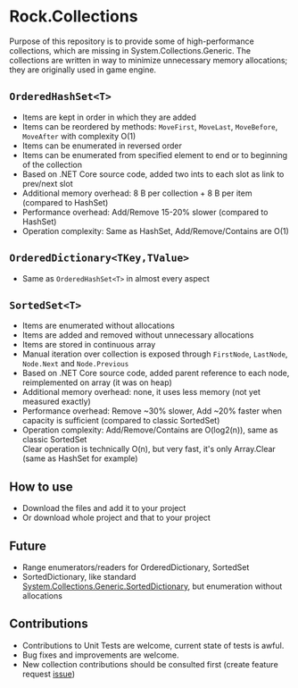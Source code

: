 # Rock.Collections
Purpose of this repository is to provide some of high-performance collections, which are missing in System.Collections.Generic. The collections are written in way to minimize unnecessary memory allocations; they are originally used in game engine.

## `OrderedHashSet<T>`
* Items are kept in order in which they are added
* Items can be reordered by methods: `MoveFirst`, `MoveLast`, `MoveBefore`, `MoveAfter` with complexity O(1)
* Items can be enumerated in reversed order
* Items can be enumerated from specified element to end or to beginning of the collection
* Based on .NET Core source code, added two ints to each slot as link to prev/next slot
* Additional memory overhead: 8 B per collection + 8 B per item (compared to HashSet)
* Performance overhead: Add/Remove 15-20% slower (compared to HashSet)
* Operation complexity: Same as HashSet, Add/Remove/Contains are O(1)

## `OrderedDictionary<TKey,TValue>`
* Same as `OrderedHashSet<T>` in almost every aspect

## `SortedSet<T>`
* Items are enumerated without allocations
* Items are added and removed without unnecessary allocations
* Items are stored in continuous array
* Manual iteration over collection is exposed through `FirstNode`, `LastNode`, `Node.Next` and `Node.Previous`
* Based on .NET Core source code, added parent reference to each node, reimplemented on array (it was on heap)
* Additional memory overhead: none, it uses less memory (not yet measured exactly)
* Performance overhead: Remove ~30% slower, Add ~20% faster when capacity is sufficient (compared to classic SortedSet)
* Operation complexity: Add/Remove/Contains are O(log2(n)), same as classic SortedSet
<br>Clear operation is technically O(n), but very fast, it's only Array.Clear (same as HashSet for example)

## How to use
* Download the files and add it to your project
* Or download whole project and that to your project

## Future
* Range enumerators/readers for OrderedDictionary, SortedSet
* SortedDictionary, like standard [System.Collections.Generic.SortedDictionary](https://msdn.microsoft.com/en-us/library/dd412070), but enumeration without allocations

## Contributions
* Contributions to Unit Tests are welcome, current state of tests is awful.
* Bug fixes and improvements are welcome.
* New collection contributions should be consulted first (create feature request [issue](https://github.com/OndrejPetrzilka/Rock.Collections/issues))
